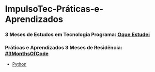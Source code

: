 # ImpulsoTec-Práticas-e-Aprendizados

### 3 Meses de Estudos em Tecnologia Programa: [Oque Estudei](https://github.com/mlopezlr/ImpulsoTec-Praticas-e-Aprendizados/blob/main/Estudos.md)
### Práticas e Aprendizados 3 Meses de Residência: [#3MonthsOfCode](https://github.com/mlopezlr/ImpulsoTec-Praticas-e-Aprendizados/blob/main/3MonthsOfCode)
- [Python]()
